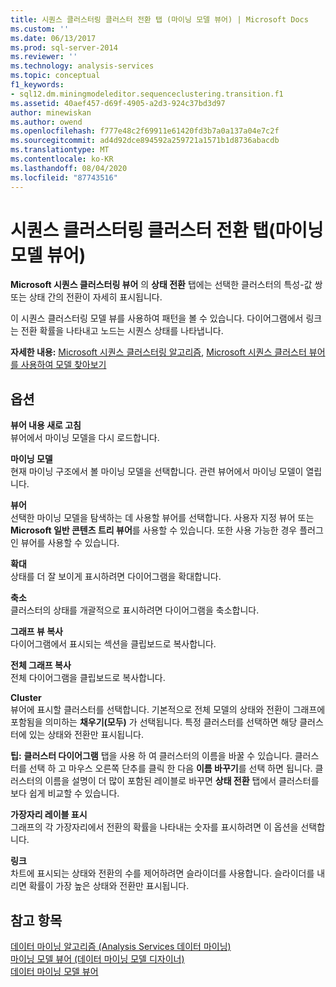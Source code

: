 ```yaml
---
title: 시퀀스 클러스터링 클러스터 전환 탭 (마이닝 모델 뷰어) | Microsoft Docs
ms.custom: ''
ms.date: 06/13/2017
ms.prod: sql-server-2014
ms.reviewer: ''
ms.technology: analysis-services
ms.topic: conceptual
f1_keywords:
- sql12.dm.miningmodeleditor.sequenceclustering.transition.f1
ms.assetid: 40aef457-d69f-4905-a2d3-924c37bd3d97
author: minewiskan
ms.author: owend
ms.openlocfilehash: f777e48c2f69911e61420fd3b7a0a137a04e7c2f
ms.sourcegitcommit: ad4d92dce894592a259721a1571b1d8736abacdb
ms.translationtype: MT
ms.contentlocale: ko-KR
ms.lasthandoff: 08/04/2020
ms.locfileid: "87743516"
---
```

# <a name="sequence-clustering-cluster-transition-tab-mining-model-viewer"></a>시퀀스 클러스터링 클러스터 전환 탭(마이닝 모델 뷰어)
  **Microsoft 시퀀스 클러스터링 뷰어** 의 **상태 전환** 탭에는 선택한 클러스터의 특성-값 쌍 또는 상태 간의 전환이 자세히 표시됩니다.  
  
 이 시퀀스 클러스터링 모델 뷰를 사용하여 패턴을 볼 수 있습니다. 다이어그램에서 링크는 전환 확률을 나타내고 노드는 시퀀스 상태를 나타냅니다.  
  
 **자세한 내용:** [Microsoft 시퀀스 클러스터링 알고리즘](data-mining/microsoft-sequence-clustering-algorithm.md), [Microsoft 시퀀스 클러스터 뷰어를 사용하여 모델 찾아보기](data-mining/browse-a-model-using-the-microsoft-sequence-cluster-viewer.md)  
  
## <a name="options"></a>옵션  
 **뷰어 내용 새로 고침**  
 뷰어에서 마이닝 모델을 다시 로드합니다.  
  
 **마이닝 모델**  
 현재 마이닝 구조에서 볼 마이닝 모델을 선택합니다. 관련 뷰어에서 마이닝 모델이 열립니다.  
  
 **뷰어**  
 선택한 마이닝 모델을 탐색하는 데 사용할 뷰어를 선택합니다. 사용자 지정 뷰어 또는 **Microsoft 일반 콘텐츠 트리 뷰어**를 사용할 수 있습니다. 또한 사용 가능한 경우 플러그 인 뷰어를 사용할 수 있습니다.  
  
 **확대**  
 상태를 더 잘 보이게 표시하려면 다이어그램을 확대합니다.  
  
 **축소**  
 클러스터의 상태를 개괄적으로 표시하려면 다이어그램을 축소합니다.  
  
 **그래프 뷰 복사**  
 다이어그램에서 표시되는 섹션을 클립보드로 복사합니다.  
  
 **전체 그래프 복사**  
 전체 다이어그램을 클립보드로 복사합니다.  
  
 **Cluster**  
 뷰어에 표시할 클러스터를 선택합니다. 기본적으로 전체 모델의 상태와 전환이 그래프에 포함됨을 의미하는 **채우기(모두)** 가 선택됩니다. 특정 클러스터를 선택하면 해당 클러스터에 있는 상태와 전환만 표시됩니다.  
  
 **팁:** **클러스터 다이어그램** 탭을 사용 하 여 클러스터의 이름을 바꿀 수 있습니다. 클러스터를 선택 하 고 마우스 오른쪽 단추를 클릭 한 다음 **이름 바꾸기**를 선택 하면 됩니다. 클러스터의 이름을 설명이 더 많이 포함된 레이블로 바꾸면 **상태 전환** 탭에서 클러스터를 보다 쉽게 비교할 수 있습니다.  
  
 **가장자리 레이블 표시**  
 그래프의 각 가장자리에서 전환의 확률을 나타내는 숫자를 표시하려면 이 옵션을 선택합니다.  
  
 **링크**  
 차트에 표시되는 상태와 전환의 수를 제어하려면 슬라이더를 사용합니다. 슬라이더를 내리면 확률이 가장 높은 상태와 전환만 표시됩니다.  
  
## <a name="see-also"></a>참고 항목  
 [데이터 마이닝 알고리즘 &#40;Analysis Services 데이터 마이닝&#41;](data-mining/data-mining-algorithms-analysis-services-data-mining.md)   
 [마이닝 모델 뷰어 &#40;데이터 마이닝 모델 디자이너&#41;](mining-model-viewers-data-mining-model-designer.md)   
 [데이터 마이닝 모델 뷰어](data-mining/data-mining-model-viewers.md)  
  
  

